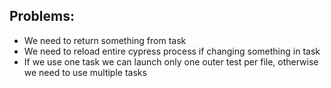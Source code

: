 ## Problems:
- We need to return something from task
- We need to reload entire cypress process if changing something in task
- If we use one task we can launch only one outer test per file, otherwise we need to use multiple tasks